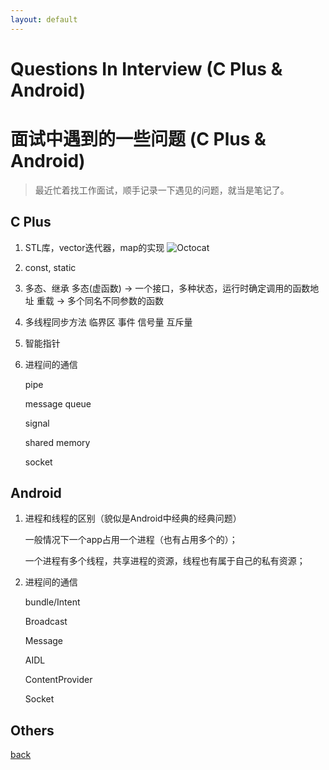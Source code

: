 ```yaml
---
layout: default
---
```


# Questions In Interview (C Plus & Android)
# 面试中遇到的一些问题 (C Plus & Android)

> 最近忙着找工作面试，顺手记录一下遇见的问题，就当是笔记了。

## C Plus

1. STL库，vector迭代器，map的实现
	![Octocat](./assets/image/iterator.png)
1. const, static

1. 多态、继承
	多态(虚函数) -> 一个接口，多种状态，运行时确定调用的函数地址
	重载 -> 多个同名不同参数的函数

1. 多线程同步方法
	临界区
	事件
	信号量
	互斥量

1. 智能指针

1. 进程间的通信

	pipe

	message queue
	
	signal
	
	shared memory
	
	socket
	
## Android
1. 进程和线程的区别（貌似是Android中经典的经典问题）

	一般情况下一个app占用一个进程（也有占用多个的）；

	一个进程有多个线程，共享进程的资源，线程也有属于自己的私有资源；

1. 进程间的通信
	
	bundle/Intent
	
	Broadcast
	
	Message
	
	AIDL
	
	ContentProvider
	
	Socket

## Others

[back](./)